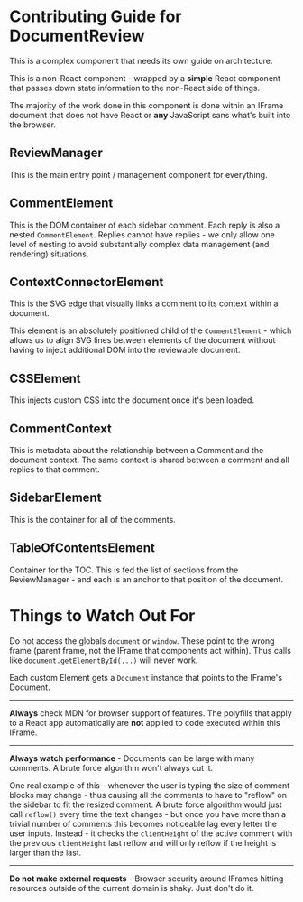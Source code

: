 
# Contributing Guide for DocumentReview

This is a complex component that needs its own guide on architecture.

This is a non-React component - wrapped by a **simple** React component that passes down state information to the non-React side of things. 

The majority of the work done in this component is done within an IFrame document that does not have React or **any** JavaScript sans what's built into the browser. 

## ReviewManager

This is the main entry point / management component for everything. 

## CommentElement

This is the DOM container of each sidebar comment. Each reply is also a nested `CommentElement`. Replies cannot have replies - we only allow one level of nesting to avoid substantially complex data management (and rendering) situations. 

## ContextConnectorElement

This is the SVG edge that visually links a comment to its context within a document.

This element is an absolutely positioned child of the `CommentElement` - which allows us to align SVG lines between elements of the document without having to inject additional DOM into the reviewable document. 

## CSSElement

This injects custom CSS into the document once it's been loaded. 

## CommentContext

This is metadata about the relationship between a Comment and the document context. The same context is shared between a comment and all replies to that comment.

## SidebarElement

This is the container for all of the comments. 

## TableOfContentsElement

Container for the TOC. This is fed the list of sections from the ReviewManager - and each is an anchor to that position of the document. 


# Things to Watch Out For

Do not access the globals `document` or `window`. These point to the wrong frame (parent frame, not the IFrame that components act within). Thus calls like `document.getElementById(...)` will never work. 

Each custom Element gets a `Document` instance that points to the IFrame's Document.

---

**Always** check MDN for browser support of features. The polyfills that apply to a React app automatically are **not** applied to code executed within this IFrame. 

---

**Always watch performance** - Documents can be large with many comments. A brute force algorithm won't always cut it.

One real example of this - whenever the user is typing the size of comment blocks may change - thus causing all the comments to have to "reflow" on the sidebar to fit the resized comment. A brute force algorithm would just call `reflow()` every time the text changes - but once you have more than a trivial number of comments this becomes noticeable lag every letter the user inputs. Instead - it checks the `clientHeight` of the active comment with the previous `clientHeight` last reflow and will only reflow if the height is larger than the last.

---

**Do not make external requests** - Browser security around IFrames hitting resources outside of the current domain is shaky. Just don't do it. 